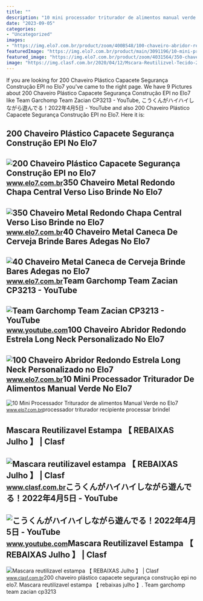 ```yaml
---
title: ""
description: "10 mini processador triturador de alimentos manual verde no elo7"
date: "2023-09-05"
categories:
- "Uncategorized"
images:
- "https://img.elo7.com.br/product/zoom/400B548/100-chaveiro-abridor-redondo-estrela-long-neck-personalizado-chaveiros.jpg"
featuredImage: "https://img.elo7.com.br/product/main/3091196/10-mini-processador-triturador-de-alimentos-manual-verde-recipiente-para-processar-alimentos.jpg"
featured_image: "https://img.elo7.com.br/product/zoom/4031564/350-chaveiro-metal-redondo-chapa-central-verso-liso-brinde-brindes.jpg"
image: "https://img.clasf.com.br/2020/04/12/Mscara-Reutilizvel-Tecido-20200412141826.0609050015.jpg"
---
```


If you are looking for 200 Chaveiro Plástico Capacete Segurança Construção EPI no Elo7 you've came to the right page. We have 9 Pictures about 200 Chaveiro Plástico Capacete Segurança Construção EPI no Elo7 like Team Garchomp Team Zacian CP3213 - YouTube, こうくんがハイハイしながら遊んでる！2022年4月5日 - YouTube and also 200 Chaveiro Plástico Capacete Segurança Construção EPI no Elo7. Here it is:

200 Chaveiro Plástico Capacete Segurança Construção EPI No Elo7
---------------------------------------------------------------

 ![200 Chaveiro Plástico Capacete Segurança Construção EPI no Elo7](https://img.elo7.com.br/product/zoom/4030CB8/200-chaveiro-plastico-capacete-seguranca-construcao-epi-lembrancinhas.jpg) <small>www.elo7.com.br</small>350 Chaveiro Metal Redondo Chapa Central Verso Liso Brinde No Elo7
------------------------------------------------------------------

 ![350 Chaveiro Metal Redondo Chapa Central Verso Liso Brinde no Elo7](https://img.elo7.com.br/product/zoom/4031564/350-chaveiro-metal-redondo-chapa-central-verso-liso-brinde-brindes.jpg) <small>www.elo7.com.br</small>40 Chaveiro Metal Caneca De Cerveja Brinde Bares Adegas No Elo7
---------------------------------------------------------------

 ![40 Chaveiro Metal Caneca de Cerveja Brinde Bares Adegas no Elo7](https://img.elo7.com.br/product/main/401C1DE/40-chaveiro-metal-caneca-de-cerveja-brinde-bares-adegas-evento-de-cerveja.jpg) <small>www.elo7.com.br</small>Team Garchomp Team Zacian CP3213 - YouTube
------------------------------------------

 ![Team Garchomp Team Zacian CP3213 - YouTube](https://i.ytimg.com/vi/HYLCwcE-Dgc/maxres2.jpg?sqp=-oaymwEoCIAKENAF8quKqQMcGADwAQH4AYwCgALgA4oCDAgAEAEYRSBHKGUwDw==&rs=AOn4CLC_ulBvmvqa2cf2uT56Qfk3FCYaDA) <small>www.youtube.com</small>100 Chaveiro Abridor Redondo Estrela Long Neck Personalizado No Elo7
--------------------------------------------------------------------

 ![100 Chaveiro Abridor Redondo Estrela Long Neck Personalizado no Elo7](https://img.elo7.com.br/product/zoom/400B548/100-chaveiro-abridor-redondo-estrela-long-neck-personalizado-chaveiros.jpg) <small>www.elo7.com.br</small>10 Mini Processador Triturador De Alimentos Manual Verde No Elo7
----------------------------------------------------------------

 ![10 Mini Processador Triturador de alimentos Manual Verde no Elo7](https://img.elo7.com.br/product/main/3091196/10-mini-processador-triturador-de-alimentos-manual-verde-recipiente-para-processar-alimentos.jpg) <small>www.elo7.com.br</small>processador triturador recipiente processar brindel

Mascara Reutilizavel Estampa 【 REBAIXAS Julho 】 | Clasf
-------------------------------------------------------

 ![Mascara reutilizavel estampa 【 REBAIXAS Julho 】 | Clasf](https://img.clasf.com.br/2020/05/05/Mscara-Reutilizvel-Tecido-20200505170227.5991490015.jpg) <small>www.clasf.com.br</small>こうくんがハイハイしながら遊んでる！2022年4月5日 - YouTube
-------------------------------------

 ![こうくんがハイハイしながら遊んでる！2022年4月5日 - YouTube](https://i.ytimg.com/vi/H2fAEMesIjo/maxresdefault.jpg?sqp=-oaymwEmCIAKENAF8quKqQMa8AEB-AH-CYAC0AWKAgwIABABGGUgXyhTMA8=&rs=AOn4CLCJYSghky0o-ilndxvg6fCYAda1ug) <small>www.youtube.com</small>Mascara Reutilizavel Estampa 【 REBAIXAS Julho 】 | Clasf
-------------------------------------------------------

 ![Mascara reutilizavel estampa 【 REBAIXAS Julho 】 | Clasf](https://img.clasf.com.br/2020/04/12/Mscara-Reutilizvel-Tecido-20200412141826.0609050015.jpg) <small>www.clasf.com.br</small>200 chaveiro plástico capacete segurança construção epi no elo7. Mascara reutilizavel estampa 【 rebaixas julho 】. Team garchomp team zacian cp3213
